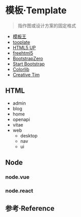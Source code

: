 # 模板·Template

> 指作图或设计方案的固定格式

- [模板王](https://www.mobanwang.com/)
- [tooplate](https://www.tooplate.com/)
- [HTML5 UP](https://html5up.net/)
- [freehtml5](https://freehtml5.co/)
- [BootstrapZero](https://www.bootstrapzero.com/)
- [Start Bootstrap](https://startbootstrap.com/)
- [Colorlib](https://colorlib.com/)
- [Creative Tim](https://www.creative-tim.com/)

## HTML

- admin
- blog
- home
- openapi
- vitae
- web
  - desktop
  - nav
  - ui

## Node

### node.vue

### node.react

## 参考·Reference
